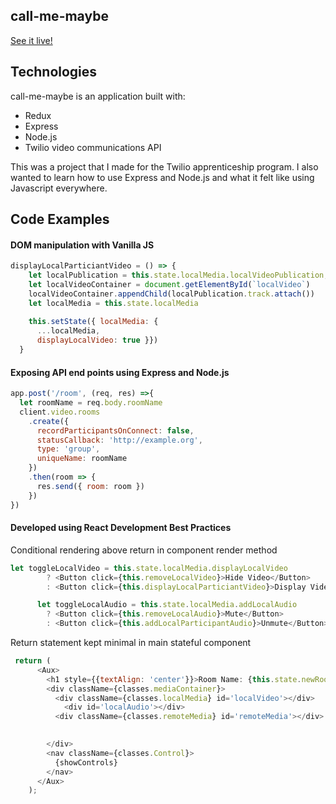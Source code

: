 ## call-me-maybe
[See it live!](https://call-me-maybe-chat-app.herokuapp.com/)

## Technologies
call-me-maybe is an application built with:

* Redux 
* Express 
* Node.js  
* Twilio video communications API 

This was a project that I made for the Twilio apprenticeship program. I also wanted to learn how to use Express and Node.js and what it felt like using Javascript everywhere. 

## Code Examples

#### DOM manipulation with Vanilla JS  
```javascript
displayLocalParticiantVideo = () => { 
    let localPublication = this.state.localMedia.localVideoPublication;
    let localVideoContainer = document.getElementById(`localVideo`)
    localVideoContainer.appendChild(localPublication.track.attach())
    let localMedia = this.state.localMedia
    
    this.setState({ localMedia: { 
      ...localMedia, 
      displayLocalVideo: true }})
  }
  ```
  
#### Exposing API end points using Express and Node.js

```javascript 
app.post('/room', (req, res) =>{
  let roomName = req.body.roomName
  client.video.rooms
    .create({
      recordParticipantsOnConnect: false,
      statusCallback: 'http://example.org',
      type: 'group',
      uniqueName: roomName
    })
    .then(room => { 
      res.send({ room: room })
    })
})
```

#### Developed using React Development Best Practices

Conditional rendering above return in component render method
```javascript 
let toggleLocalVideo = this.state.localMedia.displayLocalVideo 
        ? <Button click={this.removeLocalVideo}>Hide Video</Button>
        : <Button click={this.displayLocalParticiantVideo}>Display Video</Button>

      let toggleLocalAudio = this.state.localMedia.addLocalAudio 
        ? <Button click={this.removeLocalAudio}>Mute</Button>
        : <Button click={this.addLocalParticipantAudio}>Unmute</Button>
```

Return statement kept minimal in main stateful component 
```javascript 
 return (
      <Aux>
        <h1 style={{textAlign: 'center'}}>Room Name: {this.state.newRoomName}</h1>
        <div className={classes.mediaContainer}>
          <div className={classes.localMedia} id='localVideo'></div>
            <div id='localAudio'></div>
          <div className={classes.remoteMedia} id='remoteMedia'></div>
    

        </div>
        <nav className={classes.Control}>
          {showControls}
        </nav>
      </Aux>
    );
```
